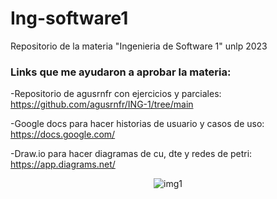 # Ing-software1
Repositorio de la materia "Ingenieria de Software 1" unlp 2023

### Links que me ayudaron a aprobar la materia:
-Repositorio de agusrnfr con ejercicios y parciales:  
https://github.com/agusrnfr/ING-1/tree/main

-Google docs para hacer historias de usuario y casos de uso:  
https://docs.google.com/

-Draw.io para hacer diagramas de cu, dte y redes de petri:  
https://app.diagrams.net/

<p align="center">
    <img src= "https://i.postimg.cc/RFj3cHcM/1.jpg" alt = "img1"/>
</p>